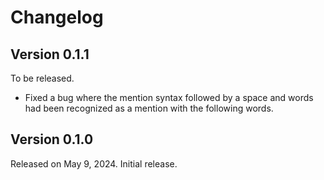 <!-- deno-fmt-ignore-file -->

Changelog
=========

Version 0.1.1
-------------

To be released.

 -  Fixed a bug where the mention syntax followed by a space and words had been
    recognized as a mention with the following words.


Version 0.1.0
-------------

Released on May 9, 2024.  Initial release.
